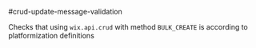 #crud-update-message-validation

Checks that using `wix.api.crud` with method `BULK_CREATE` is according to platformization definitions
